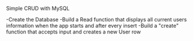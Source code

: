 Simple CRUD with MySQL

-Create the Database
-Build a Read function that displays all current users information when the app starts and after every insert
-Build a "create" function that accepts input and creates a new User row